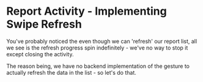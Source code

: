 # Report Activity - Implementing Swipe Refresh

You've probably noticed the even though we can 'refresh' our report list, all we see is the refresh progress spin indefinitely - we've no way to stop it except closing the activity.

The reason being, we have no backend implementation of the gesture to actually refresh the data in the list - so let's do that.

